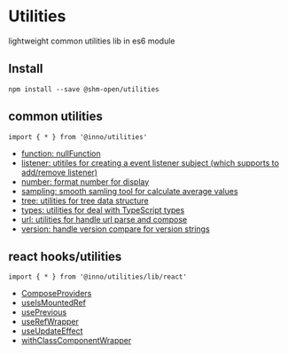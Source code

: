 # Utilities

lightweight common utilities lib in es6 module

## Install

`npm install --save @shm-open/utilities`

## common utilities

`import { * } from '@inno/utilities'`

-   [function: nullFunction](src/function.ts)
-   [listener: utitiles for creating a event listener subject (which supports to add/remove listener)](src/listener.ts)
-   [number: format number for display](src/number.ts)
-   [sampling: smooth samling tool for calculate average values](src/sampling.ts)
-   [tree: utilities for tree data structure](src/tree.ts)
-   [types: utilities for deal with TypeScript types](src/types.ts)
-   [url: utilities for handle url parse and compose](src/url.ts)
-   [version: handle version compare for version strings](src/version.ts)

## react hooks/utilities

`import { * } from '@inno/utilities/lib/react'`

-   [ComposeProviders](src/react/ComposeProviders.ts)
-   [useIsMountedRef](src/react/useIsMountedRef.ts)
-   [usePrevious](src/react/usePrevious.ts)
-   [useRefWrapper](src/react/useRefWrapper.ts)
-   [useUpdateEffect](src/react/useUpdateEffect.ts)
-   [withClassComponentWrapper](src/react/withClassComponentWrapper.ts)
